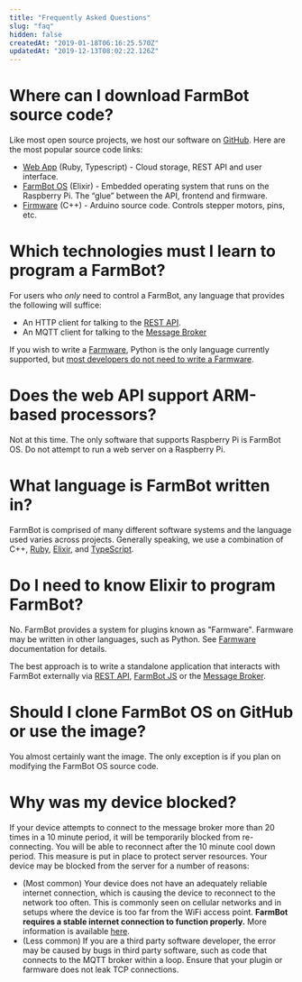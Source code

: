 ```yaml
---
title: "Frequently Asked Questions"
slug: "faq"
hidden: false
createdAt: "2019-01-18T06:16:25.570Z"
updatedAt: "2019-12-13T08:02:22.126Z"
---
```

# Where can I download FarmBot source code?
Like most open source projects, we host our software on [GitHub](https://github.com/farmbot). Here are the most popular source code links:
  * [Web App](https://github.com/FarmBot/Farmbot-Web-App) (Ruby, Typescript) - Cloud storage, REST API and user interface.
  * [FarmBot OS](https://github.com/FarmBot/farmbot_os) (Elixir) - Embedded operating system that runs on the Raspberry Pi. The “glue” between the API, frontend and firmware.
  * [Firmware](https://github.com/FarmBot/farmbot-arduino-firmware) (C++) - Arduino source code. Controls stepper motors, pins, etc.

# Which technologies must I learn to program a FarmBot?
For users who _only_ need to control a FarmBot, any language that provides the following will suffice:

 * An HTTP client for talking to the [REST API](/v10/Documentation/web-app/rest-api.md).
 * An MQTT client for talking to the [Message Broker](/v10/Documentation/web-app/message-broker.md)

If you wish to write a [Farmware](/v10/Documentation/farmware.md), Python is the only language currently supported, but [most developers do not need to write a Farmware](/v10/Documentation/farmware/you-might-not-need-farmware.md).

# Does the web API support ARM-based processors?
Not at this time. The only software that supports Raspberry Pi is FarmBot OS. Do not attempt to run a web server on a Raspberry Pi.

# What language is FarmBot written in?
FarmBot is comprised of many different software systems and the language used varies across projects. Generally speaking, we use a combination of C++, [Ruby](https://www.ruby-lang.org/en/), [Elixir](https://elixir-lang.org), and [TypeScript](https://www.typescriptlang.org).

# Do I need to know Elixir to program FarmBot?
No. FarmBot provides a system for plugins known as "Farmware". Farmware may be written in other languages, such as Python. See [Farmware](/v10/Documentation/farmware.md) documentation for details.

The best approach is to write a standalone application that interacts with FarmBot externally via [REST API](/v10/Documentation/web-app/rest-api.md), [FarmBot JS](/v10/Documentation/farmbot-js.md) or the [Message Broker](/v10/Documentation/web-app/message-broker.md).

# Should I clone FarmBot OS on GitHub or use the image?
You almost certainly want the image. The only exception is if you plan on modifying the FarmBot OS source code.

# Why was my device blocked?
If your device attempts to connect to the message broker more than 20 times in a 10 minute period, it will be temporarily blocked from re-connecting. You will be able to reconnect after the 10 minute cool down period. This measure is put in place to protect server resources. Your device may be blocked from the server for a number of reasons:

 * (Most common) Your device does not have an adequately reliable internet connection, which is causing the device to reconnect to the network too often. This is commonly seen on cellular networks and in setups where the device is too far from the WiFi access point. **FarmBot requires a stable internet connection to function properly.** More information is available [here](https://software.farm.bot/docs/connecting-farmbot-to-the-internet).
 * (Less common) If you are a third party software developer, the error may be caused by bugs in third party software, such as code that connects to the MQTT broker within a loop. Ensure that your plugin or farmware does not leak TCP connections.
